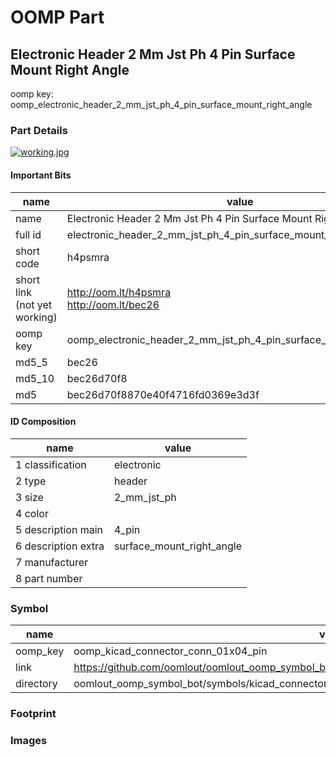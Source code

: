 # OOMP Part  
## Electronic Header 2 Mm Jst Ph 4 Pin Surface Mount Right Angle  
  
oomp key: oomp_electronic_header_2_mm_jst_ph_4_pin_surface_mount_right_angle  
  
### Part Details  
  
[![working.jpg](working_600.jpg)](working.jpg)  
  
#### Important Bits  
| name | value | 
| --- | --- | 
| name | Electronic Header 2 Mm Jst Ph 4 Pin Surface Mount Right Angle | 
| full id | electronic_header_2_mm_jst_ph_4_pin_surface_mount_right_angle | 
| short code | h4psmra | 
| short link<br>(not yet working) | http://oom.lt/h4psmra<br>http://oom.lt/bec26 | 
| oomp key | oomp_electronic_header_2_mm_jst_ph_4_pin_surface_mount_right_angle | 
| md5_5 | bec26 | 
| md5_10 | bec26d70f8 | 
| md5 | bec26d70f8870e40f4716fd0369e3d3f | 
#### ID Composition  
| name | value | 
| --- | --- | 
| 1 classification | electronic | 
| 2 type | header | 
| 3 size | 2_mm_jst_ph | 
| 4 color |  | 
| 5 description main | 4_pin | 
| 6 description extra | surface_mount_right_angle | 
| 7 manufacturer |  | 
| 8 part number |  | 
### Symbol  
| name | value | 
| --- | --- | 
| oomp_key | oomp_kicad_connector_conn_01x04_pin | 
| link | https://github.com/oomlout/oomlout_oomp_symbol_bot/tree/main/symbols/kicad_connector_conn_01x04_pin | 
| directory | oomlout_oomp_symbol_bot/symbols/kicad_connector_conn_01x04_pin//working/working.kicad_sym | 
### Footprint  
### Images  

